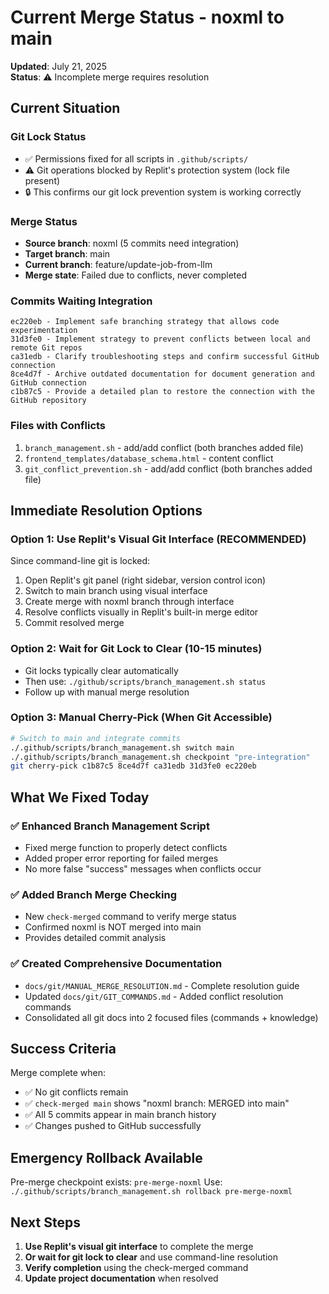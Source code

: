 # Current Merge Status - noxml to main

**Updated**: July 21, 2025  
**Status**: ⚠️ Incomplete merge requires resolution

## Current Situation

### Git Lock Status
- ✅ Permissions fixed for all scripts in `.github/scripts/`  
- ⚠️ Git operations blocked by Replit's protection system (lock file present)
- 🔒 This confirms our git lock prevention system is working correctly

### Merge Status
- **Source branch**: noxml (5 commits need integration)
- **Target branch**: main  
- **Current branch**: feature/update-job-from-llm
- **Merge state**: Failed due to conflicts, never completed

### Commits Waiting Integration
```
ec220eb - Implement safe branching strategy that allows code experimentation
31d3fe0 - Implement strategy to prevent conflicts between local and remote Git repos  
ca31edb - Clarify troubleshooting steps and confirm successful GitHub connection
8ce4d7f - Archive outdated documentation for document generation and GitHub connection
c1b87c5 - Provide a detailed plan to restore the connection with the GitHub repository
```

### Files with Conflicts
1. `branch_management.sh` - add/add conflict (both branches added file)
2. `frontend_templates/database_schema.html` - content conflict  
3. `git_conflict_prevention.sh` - add/add conflict (both branches added file)

## Immediate Resolution Options

### Option 1: Use Replit's Visual Git Interface (RECOMMENDED)
Since command-line git is locked:
1. Open Replit's git panel (right sidebar, version control icon)
2. Switch to main branch using visual interface
3. Create merge with noxml branch through interface
4. Resolve conflicts visually in Replit's built-in merge editor
5. Commit resolved merge

### Option 2: Wait for Git Lock to Clear (10-15 minutes)
- Git locks typically clear automatically
- Then use: `./github/scripts/branch_management.sh status`
- Follow up with manual merge resolution

### Option 3: Manual Cherry-Pick (When Git Accessible)
```bash
# Switch to main and integrate commits
./.github/scripts/branch_management.sh switch main
./.github/scripts/branch_management.sh checkpoint "pre-integration"
git cherry-pick c1b87c5 8ce4d7f ca31edb 31d3fe0 ec220eb
```

## What We Fixed Today

### ✅ Enhanced Branch Management Script
- Fixed merge function to properly detect conflicts
- Added proper error reporting for failed merges
- No more false "success" messages when conflicts occur

### ✅ Added Branch Merge Checking
- New `check-merged` command to verify merge status
- Confirmed noxml is NOT merged into main
- Provides detailed commit analysis

### ✅ Created Comprehensive Documentation
- `docs/git/MANUAL_MERGE_RESOLUTION.md` - Complete resolution guide
- Updated `docs/git/GIT_COMMANDS.md` - Added conflict resolution commands
- Consolidated all git docs into 2 focused files (commands + knowledge)

## Success Criteria
Merge complete when:
- ✅ No git conflicts remain
- ✅ `check-merged main` shows "noxml branch: MERGED into main"  
- ✅ All 5 commits appear in main branch history
- ✅ Changes pushed to GitHub successfully

## Emergency Rollback Available
Pre-merge checkpoint exists: `pre-merge-noxml`
Use: `./.github/scripts/branch_management.sh rollback pre-merge-noxml`

## Next Steps
1. **Use Replit's visual git interface** to complete the merge
2. **Or wait for git lock to clear** and use command-line resolution  
3. **Verify completion** using the check-merged command
4. **Update project documentation** when resolved